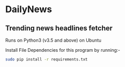 # DailyNews
## Trending news headlines fetcher
Runs on Python3 (v3.5 and above) on Ubuntu

Install File Dependencies for this program by running:-
```sh
sudo pip install -r requirements.txt
```
